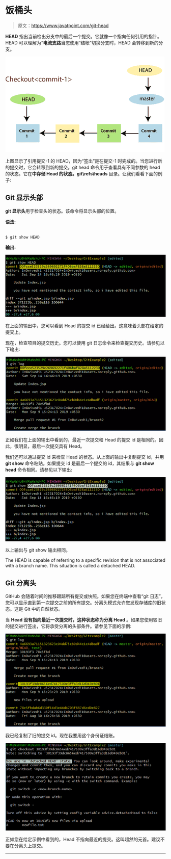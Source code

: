 # 饭桶头

> 原文：<https://www.javatpoint.com/git-head>

**HEAD** 指出当前检出分支中的最后一个提交。它就像一个指向任何引用的指针。HEAD 可以理解为“**电流支路**当您使用“结帐”切换分支时，HEAD 会转移到新的分支。

![Git Head](img/d717f4be57fcb2e034cb69f9bf3b59a8.png)

上图显示了引用提交-1 的 HEAD，因为“签出”是在提交-1 时完成的。当您进行新的提交时，它会转移到新的提交。git head 命令用于查看具有不同参数的 head 的状态。它在**中存储 Head 的状态。git\refs\heads** 目录。让我们看看下面的例子:

## Git 显示头部

**git 显示头**用于检查头的状态。该命令将显示头部的位置。

**语法:**

```

$ git show HEAD

```

**输出:**

![Git Head](img/11f3498748566d80b95125661d289c71.png)

在上面的输出中，您可以看到 Head 的提交 id 已经给出。这意味着头部在给定的提交上。

现在，检查项目的提交历史。您可以使用 git 日志命令来检查提交历史。请参见以下输出:

![Git Head](img/5237b2ad8a369ecc56f934cdb417d80b.png)

正如我们在上面的输出中看到的，最近一次提交和 Head 的提交 id 是相同的。因此，很明显，最后一次提交具有 Head。

我们还可以通过提交 id 来检查 Head 的状态。从上面的输出中复制提交 id，并用 **git show** 命令粘贴。如果提交 id 是最后一个提交的 id，其结果与 **git show head** 命令相同。请参见以下输出:

![Git Head](img/0999eb006d7e37b382fe10566dd20b2a.png)

以上输出与 git show 输出相同。

The HEAD is capable of referring to a specific revision that is not associated with a branch name. This situation is called a detached HEAD.

## Git 分离头

GitHub 会随着时间的推移跟踪所有提交或快照。如果您在终端中查看“git 日志”，您可以显示直到第一次提交之前的所有提交。分离头模式允许您发现存储库的旧状态。这是 Git 中的自然状态。

当 **Head 没有指向最近一次提交时，这种状态称为分离 Head** 。如果您使用较旧的提交进行签出，它将承受分离的头部条件。请参见下面的示例:

![Git Head](img/56005cd35bf09576e0ba10a1b78792f1.png)

我已经复制了旧的提交 id。现在我要用这个身份证结账。

![Git Head](img/72752bdf7052c9645611c4f56b34cdfd.png)

正如您在给定示例中看到的，Head 不指向最近的提交。这叫超然的元首。建议不要在分离头上提交。

* * *